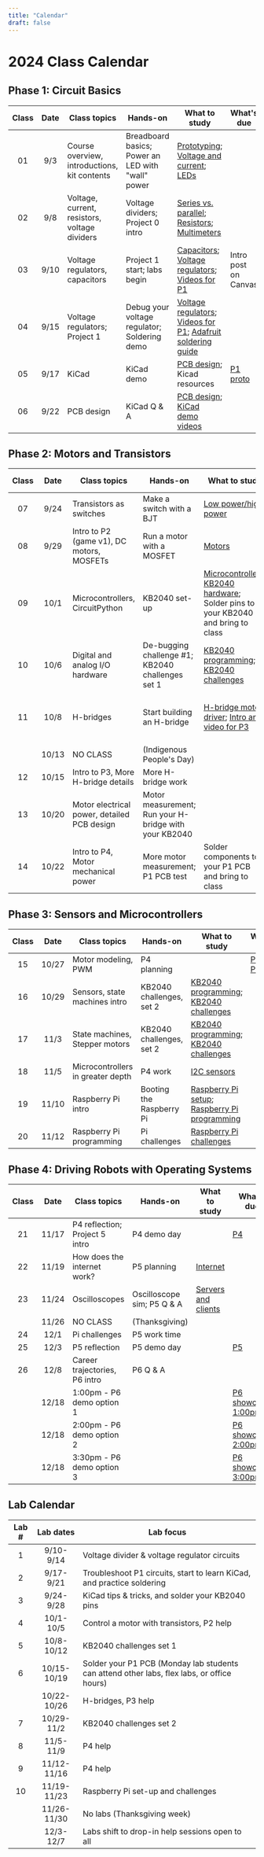 ```yaml
---
title: "Calendar"
draft: false
---
```


# 2024 Class Calendar

## Phase 1: Circuit Basics

| Class | Date  | Class topics  | Hands-on  | What to study | What's due |
|:-----:|:-----:|--------------------------------------------|-------------------------------|--------------------------------------------------------------------------|---------------------------------------------------------------|
|   01  | 9/3   | Course overview, introductions, kit contents    | Breadboard basics; Power an LED with "wall" power  | [Prototyping](/notes/prototyping/); [Voltage and current](/notes/voltage-and-current/); [LEDs](/notes/leds/) |          |
|   02  | 9/8   | Voltage, current, resistors, voltage dividers    | Voltage dividers; Project 0 intro|  [Series vs. parallel](/notes/series-vs-parallel/); [Resistors](/notes/resistors/); [Multimeters](/notes/multimeter/)   |  |
|   03  | 9/10  | Voltage regulators, capacitors |  Project 1 start; labs begin  | [Capacitors](/notes/capacitors/); [Voltage regulators](/notes/voltage-regulation/); [Videos for P1](/notes/demo-videos/#videos-for-project-1)  | Intro post on Canvas |
|   04  | 9/15  | Voltage regulators; Project 1 |  Debug your voltage regulator; Soldering demo   | [Voltage regulators](/notes/voltage-regulation/); [Videos for P1](/notes/demo-videos/#videos-for-project-1); [Adafruit soldering guide](https://learn.adafruit.com/adafruit-guide-excellent-soldering/making-a-good-solder-joint)    |  |        |
|   05  | 9/17  | KiCad  | KiCad demo    | [PCB design](/notes/pcb/); Kicad resources  | [P1   proto](/logistics/projects/#project-1-build-a-breadboard-power-supply) |
|   06  | 9/22  | PCB design  | KiCad Q & A    | [PCB design](/notes/pcb/); [KiCad demo videos](/notes/demo-videos/#introduction-to-kicad-with-a-simple-led-board)    |  |


## Phase 2: Motors and Transistors

| Class | Date  | Class topics  | Hands-on  | What to study | What's due  |
|:-----:|:-----:|--------------------------------------------|-------------------------------|--------------------------------------------------------------------------|---------------------------------------------------------------|
|   07  | 9/24  | Transistors as switches      |  Make a switch with a BJT    | [Low power/high power](/notes/low-power-high-power/)|[P1 PCB due Friday](/logistics/projects/#project-1-build-a-breadboard-power-supply)|        |
|   08  | 9/29  | Intro to P2 (game v1), DC motors, MOSFETs | Run a motor with a MOSFET    | [Motors](/notes/motors/) |              |
|   09  | 10/1  | Microcontrollers, CircuitPython     | KB2040 set-up    | [Microcontrollers](/notes/microcontrollers/); [KB2040 hardware](/notes/feather-rp2040-hardware/); Solder pins to your KB2040 and bring to class |      |
|   10  | 10/6  | Digital and analog I/O hardware            | De-bugging challenge #1; KB2040 challenges set 1  |    [KB2040 programming](/notes/kb2040-programming/); [KB2040 challenges](/notes/kb2040-challenges/)    |   
|   11  | 10/8  | H-bridges   | Start building an H-bridge    | [H-bridge motor driver](/notes/h-bridge/); [Intro and video for P3](/logistics/projects/#project-2-build-an-h-bridge-motor-controller) | [P2 (game v1)](/logistics/projects) due Wed. in class|
|       | 10/13 | NO CLASS   | (Indigenous People's Day)  |  |        |
|   12  | 10/15 | Intro to P3, More H-bridge details     | More H-bridge work            |               |       |
|   13  | 10/20 | Motor electrical power, detailed PCB design  |   Motor measurement; Run your H-bridge with your KB2040   |     |[P3 proto](/logistics/projects/#project-2-build-an-h-bridge-motor-controller)|
|   14  | 10/22 | Intro to P4, Motor mechanical power |  More motor measurement; P1 PCB test  | Solder components to your P1 PCB and bring to class  | Soldered P1 PCB |


## Phase 3: Sensors and Microcontrollers

| Class | Date  | Class topics  | Hands-on  | What to study | What's due  |
|:-----:|:-----:|--------------------------------------------|-------------------------------|--------------------------------------------------------------------------|---------------------------------------------------------------|
|   15  | 10/27 | Motor modeling, PWM  | P4 planning  |      | [P3 PCB](/logistics/projects/#project-2-build-an-h-bridge-motor-controller)   |
|   16  | 10/29 | Sensors, state machines intro   |  KB2040 challenges, set 2  | [KB2040 programming](/notes/kb2040-programming/); [KB2040 challenges](/notes/kb2040-challenges/)  |  |
|   17  | 11/3  | State machines, Stepper motors   |  KB2040 challenges, set 2   | [KB2040 programming](/notes/kb2040-programming/); [KB2040 challenges](/notes/kb2040-challenges/)|  |
|   18  | 11/5  | Microcontrollers in greater depth   |  P4 work       | [I2C sensors](/notes/i2c/) |    |
|   19  | 11/10 | Raspberry Pi intro    |  Booting the Raspberry Pi   |[Raspberry Pi setup](/notes/pi-setup/); [Raspberry Pi programming](/notes/pi-programming/)   |      |
|   20  | 11/12 | Raspberry Pi programming  |  Pi challenges     | [Raspberry Pi challenges](/notes/pi-challenges/)  |    | 

## Phase 4: Driving Robots with Operating Systems

| Class | Date  | Class topics  | Hands-on  | What to study | What's due  |
|:-----:|:-----:|--------------------------------------------|-------------------------------|--------------------------------------------------------------------------|---------------------------------------------------------------|
|   21  | 11/17 | P4 reflection; Project 5 intro       | P4 demo day |       |   [P4](/logistics/projects)  |
|   22  | 11/19 | How does the internet work?               |   P5 planning              |  [Internet](/notes/internet/)     |      |
|   23  | 11/24 | Oscilloscopes               |   Oscilloscope sim; P5 Q & A              |  [Servers and clients](/notes/servers/)     |      |
|       | 11/26 | NO CLASS     | (Thanksgiving)  |           |        |
|   24  | 12/1  | Pi challenges  |  P5 work time     |               |    |
|   25  | 12/3  | P5 reflection  |   P5 demo day  |          |   [P5](/logistics/projects)       |
|   26  | 12/8  | Career trajectories, P6 intro  |  P6 Q & A   |                                           |         |
|       | 12/18 |   1:00pm - P6 demo option 1        |       |             |[P6 showcase, 1:00pm](/logistics/projects)|
|       | 12/18 |   2:00pm - P6 demo option 2        |       |             |[P6 showcase, 2:00pm](/logistics/projects)|
|       | 12/18 |   3:30pm - P6 demo option 3        |       |             |[P6 showcase, 3:00pm](/logistics/projects)|

## Lab Calendar

| Lab # | Lab dates   | Lab focus  | 
|:-----:|:-----------:|----------------------|
|   1   | 9/10-9/14   | Voltage divider & voltage regulator circuits |
|   2   | 9/17-9/21   | Troubleshoot P1 circuits, start to learn KiCad, and practice soldering |
|   3   | 9/24-9/28   | KiCad tips & tricks, and solder your KB2040 pins |
|   4   | 10/1-10/5   | Control a motor with transistors, P2 help |
|   5   | 10/8-10/12  | KB2040 challenges set 1 |
|   6   | 10/15-10/19 | Solder your P1 PCB (Monday lab students can attend other labs, flex labs, or office hours) |
|       | 10/22-10/26 | H-bridges, P3 help |
|   7   | 10/29-11/2  | KB2040 challenges set 2 |
|   8   | 11/5-11/9   | P4 help |
|   9   | 11/12-11/16 | P4 help |
|   10  | 11/19-11/23 | Raspberry Pi set-up and challenges |
|       | 11/26-11/30 | No labs (Thanksgiving week) |
|       | 12/3-12/7   | Labs shift to drop-in help sessions open to all |






